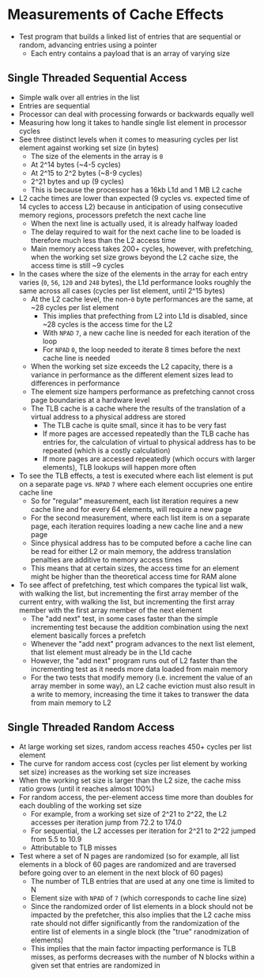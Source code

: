 # Measurements of Cache Effects

* Test program that builds a linked list of entries that are sequential or random, advancing entries using a pointer
  * Each entry contains a payload that is an array of varying size

## Single Threaded Sequential Access

* Simple walk over all entries in the list
* Entries are sequential
* Processor can deal with processing forwards or backwards equally well
* Measuring how long it takes to handle single list element in processor cycles
* See three distinct levels when it comes to measuring cycles per list element against working set size (in bytes)
  * The size of the elements in the array is `0`
  * At 2^14 bytes (~4-5 cycles)
  * At 2^15 to 2^2 bytes (~8-9 cycles)
  * 2^21 bytes and up (9 cycles)
  * This is because the processor has a 16kb L1d and 1 MB L2 cache
* L2 cache times are lower than expected (9 cycles vs. expected time of 14 cycles to access L2) because in anticipation of using consecutive memory regions, processors prefetch the next cache line
  * When the next line is actually used, it is already halfway loaded
  * The delay required to wait for the next cache line to be loaded is therefore much less than the L2 access time
  * Main memory access takes 200+ cycles, however, with prefetching, when the working set size grows beyond the L2 cache size, the access time is still ~9 cycles
* In the cases where the size of the elements in the array for each entry varies (`0`, `56`, `120` and `248` bytes), the L1d performance looks roughly the same across all cases (cycles per list element, until 2^15 bytes)
  * At the L2 cache level, the non-`0` byte performances are the same, at ~28 cycles per list element
    * This implies that prefecthing from L2 into L1d is disabled, since ~28 cycles is the access time for the L2
    * With `NPAD` `7`, a new cache line is needed for each iteration of the loop
    * For `NPAD` `0`, the loop needed to iterate 8 times before the next cache line is needed
  * When the working set size exceeds the L2 capacity, there is a variance in performance as the different element sizes lead to differences in performance
  * The element size hampers performance as prefetching cannot cross page boundaries at a hardware level
  * The TLB cache is a cache where the results of the translation of a virtual address to a physical address are stored
    * The TLB cache is quite small, since it has to be very fast
    * If more pages are accessed repeatedly than the TLB cache has entries for, the calculation of virtual to physical address has to be repeated (which is a costly calculation)
    * If more pages are accessed repeatedly (which occurs with larger elements), TLB lookups will happen more often
* To see the TLB effects, a test is executed where each list element is put on a separate page vs. `NPAD` `7` where each element occupries one entire cache line
  * So for "regular" measurement, each list iteration requires a new cache line and for every 64 elements, will require a new page
  * For the second measurement, where each list item is on a separate page, each iteration requires loading a new cache line and a new page
  * Since physical address has to be computed before a cache line can be read for either L2 or main memory, the address translation penalties are additive to memory access times
  * This means that at certain sizes, the access time for an element might be higher than the theoretical access time for RAM alone
* To see affect of prefetching, test which compares the typical list walk, with walking the list, but incrementing the first array member of the current entry, with walking the list, but incrementing the first array member with the first array member of the next element
  * The "add next" test, in some cases faster than the simple incrementing test because the addition combination using the next element basically forces a prefetch
  * Whenever the "add next" program advances to the next list element, that list element must already be in the L1d cache
  * However, the "add next" program runs out of L2 faster than the incrementing test as it needs more data loaded from main memory
  * For the two tests that modify memory (i.e. increment the value of an array member in some way), an L2 cache eviction must also result in a write to memory, increasing the time it takes to transwer the data from main memory to L2

## Single Threaded Random Access

* At large working set sizes, random access reaches 450+ cycles per list element
* The curve for random access cost (cycles per list element by working set size) increases as the working set size increases
* When the working set size is larger than the L2 size, the cache miss ratio grows (until it reaches almost 100%)
* For random access, the per-element access time more than doubles for each doubling of the working set size
  * For example, from a working set size of 2^21 to 2^22, the L2 accesses per iteration jump from 72.2 to 174.0
  * For sequential, the L2 accesses per iteration for 2^21 to 2^22 jumped from 5.5 to 10.9
  * Attributable to TLB misses
* Test where a set of N pages are randomized (so for example, all list elements in a block of 60 pages are randomized and are traversed before going over to an element in the next block of 60 pages)
  * The number of TLB entries that are used at any one time is limited to N
  * Element size with `NPAD` of `7` (which corresponds to cache line size)
  * Since the randomized order of list elements in a block should not be impacted by the prefetcher, this also implies that the L2 cache miss rate should not differ significantly from the randomization of the entire list of elements in a single block (the "true" ranodmization of elements)
  * This implies that the main factor impacting performance is TLB misses, as performs decreases with the number of N blocks within a given set that entries are randomized in

